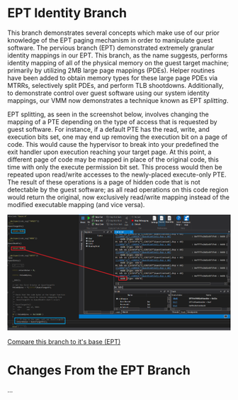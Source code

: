 # EPT Identity Branch

This branch demonstrates several concepts which make use of our prior knowledge of the EPT paging mechanism in order to manipulate guest software. The pervious branch (EPT) demonstrated extremely granular identity mappings in our EPT. This branch, as the name suggests, performs identity mapping of all of the physical memory on the guest target machine; primarily by utilizing 2MB large page mappings (PDEs). Helper routines have been added to obtain memory types for these large page PDEs via MTRRs, selectively split PDEs, and perform TLB shootdowns. Additionally, to demonstrate control over guest software using our system identity mappings, our VMM now demonstrates a technique known as EPT *splitting*.

EPT splitting, as seen in the screenshot below, involves changing the mapping of a PTE depending on the type of access that is requested by guest software. For instance, if a default PTE has the read, write, and execution bits set, one may end up removing the execution bit on a page of code. This would cause the hypervisor to break into your predefined the exit handler upon execution reaching your target page. At this point, a different page of code may be mapped in place of the original code, this time with only the execute permission bit set. This process would then be repeated upon read/write accesses to the newly-placed execute-only PTE. The result of these operations is a page of hidden code that is not detectable by the guest software; as all read operations on this code region would return the original, now exclusively read/write mapping instead of the modified executable mapping (and vice versa).

![EPT Splitting Demo](./media/demo.png)

[Compare this branch to it's base \(EPT\)](https://github.com/calware/HV-Playground/tree/EPT...EPTIdentity)

# Changes From the EPT Branch
...
